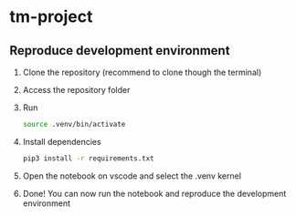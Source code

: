 # tm-project


## Reproduce development environment

1. Clone the repository (recommend to clone though the terminal)
2. Access the repository folder
3. Run
   
    ```bash
    source .venv/bin/activate
    ```
4. Install dependencies
   
    ```bash
    pip3 install -r requirements.txt
    ```
5. Open the notebook on vscode and select the .venv kernel
6. Done! You can now run the notebook and reproduce the development environment
